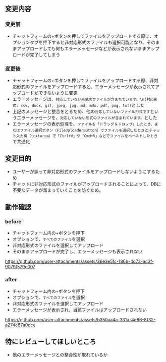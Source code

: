 ## 変更内容

### 変更前
- チャットフォームの+ボタンを押してファイルをアップロードする際に、オプションタブを押下すると非対応形式のファイルも選択可能となり、そのままアップロードしても何もエラーメッセージなどが表示されないままアップロードが完了してしまう

### 変更後
- チャットフォームの+ボタンを押してファイルをアップロードする際、非対応形式のファイルをアップロードすると、エラーメッセージが表示されてアップロードができないように変更
- エラーメッセージは、`対応していない形式のファイルが含まれています。\n(対応形式: csv, docx, gif, jpeg, jpg, md, mdx, pdf, png, txt)`とした
- 上記のメッセージと整合をとるため、他の`対応していないファイル形式です`というエラーメッセージを、`対応していない形式のファイルが含まれています。`とした
- エラーメッセージの表示処理を、`ファイルを「ドラッグ＆ドロップ」したとき、またはファイル選択ボタン（FileUploaderButton）でファイルを選択したとき`と`チャット入力欄（textarea）で「Ctrl+V」や「Cmd+V」などでファイルをペーストしたとき`で共通化


## 変更目的
- ユーザーが誤って非対応形式のファイルをアップロードしないようにするため
- チャットに非対応形式のファイルがアップロードされることによって、DBに不要なデータが溜まっていくことを防ぐため。


## 動作確認

### before
- チャットフォーム内の+ボタンを押下
- オプションで、`すべてのファイル`を選択
- 非対応形式のファイルを選択してアップロード
- そのままアップロードが完了し、エラーメッセージも表示されない

https://github.com/user-attachments/assets/36e3e5fc-186b-4c73-ac3f-9079f579c007


### after
- チャットフォーム内の+ボタンを押下
- オプションで、`すべてのファイル`を選択
- 非対応形式のファイルを選択してアップロード
- エラーメッセージが表示され、当該ファイルはアップロードされない

https://github.com/user-attachments/assets/b350aa4a-331a-4e86-8f32-a274c67a0dce



## 特にレビューしてほしいところ
- 他のエラーメッセージとの整合性が取れているか